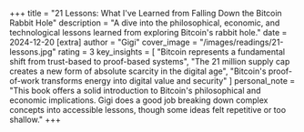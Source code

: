 +++
title = "21 Lessons: What I've Learned from Falling Down the Bitcoin Rabbit Hole"
description = "A dive into the philosophical, economic, and technological lessons learned from exploring Bitcoin's rabbit hole."
date = 2024-12-20
[extra]
author = "Gigi"
cover_image = "/images/readings/21-lessons.jpg"
rating = 3
key_insights = [
    "Bitcoin represents a fundamental shift from trust-based to proof-based systems",
    "The 21 million supply cap creates a new form of absolute scarcity in the digital age",
    "Bitcoin's proof-of-work transforms energy into digital value and security"
]
personal_note = "This book offers a solid introduction to Bitcoin's philosophical and economic implications. Gigi does a good job breaking down complex concepts into accessible lessons, though some ideas felt repetitive or too shallow."
+++